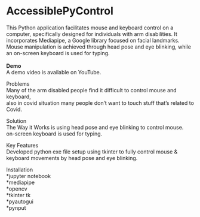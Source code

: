 # AccessiblePyControl
This Python application facilitates mouse and keyboard control on a computer, specifically designed for individuals with arm disabilities. It incorporates Mediapipe, a Google library focused on facial landmarks. Mouse manipulation is achieved through head pose and eye blinking, while an on-screen keyboard is used for typing.
<br><br>
<b>Demo</b><br>
A demo video is available on YouTube.

Problems<br>
Many of the arm disabled people find it difficult to control mouse and keyboard,<br>
also in covid situation many people don’t want to touch stuff that’s related to Covid.<br>

Solution <br>
The Way it Works is using head pose and eye blinking to control mouse.<br>
on-screen keyboard is used for typing.<br>

Key Features<br>
Developed python exe file setup using tkinter to fully control mouse & keyboard movements by head pose and eye blinking.<br>

Installation<br>
*jupyter notebook<br>
*mediapipe<br>
*opencv<br>
*tkinter tk<br>
*pyautogui<br>
*pynput<br>
